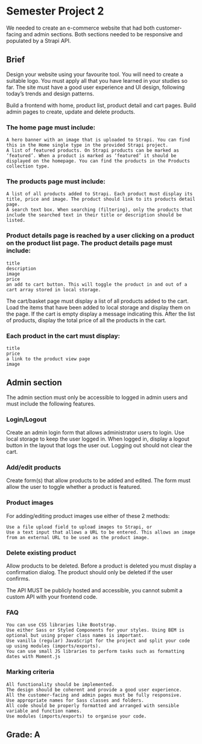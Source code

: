# Semester Project 2

We needed to create an e-commerce website that had both customer-facing and admin sections.
Both sections needed to be responsive and populated by a Strapi API.

## Brief
Design your website using your favourite tool. You will need to create a suitable logo.
You must apply all that you have learned in your studies so far.
The site must have a good user experience and UI design, following today’s trends and design patterns.

Build a frontend with home, product list, product detail and cart pages.
Build admin pages to create, update and delete products.

### The home page must include:

    A hero banner with an image that is uploaded to Strapi. You can find this in the Home single type in the provided Strapi project.
    A list of featured products. On Strapi products can be marked as ‘featured’. When a product is marked as ‘featured’ it should be displayed on the homepage. You can find the products in the Products collection type.

### The products page must include:

    A list of all products added to Strapi. Each product must display its title, price and image. The product should link to its products detail page.
    A search text box. When searching (filtering), only the products that include the searched text in their title or description should be listed.


### Product details page is reached by a user clicking on a product on the product list page. The product details page must include:

    title
    description
    image
    price
    an add to cart button. This will toggle the product in and out of a cart array stored in local storage.

The cart/basket page must display a list of all products added to the cart.
Load the items that have been added to local storage and display them on the page. If the cart is empty display a message indicating this.
After the list of products, display the total price of all the products in the cart.

### Each product in the cart must display:

    title
    price
    a link to the product view page
    image


## Admin section

The admin section must only be accessible to logged in admin users and must include the following features.

### Login/Logout
Create an admin login form that allows administrator users to login. Use local storage to keep the user logged in.
When logged in, display a logout button in the layout that logs the user out. Logging out should not clear the cart.

### Add/edit products
Create form(s) that allow products to be added and edited. The form must allow the user to toggle whether a product is featured.

### Product images
For adding/editing product images use either of these 2 methods:

    Use a file upload field to upload images to Strapi, or
    Use a text input that allows a URL to be entered. This allows an image from an external URL to be used as the product image.

### Delete existing product
Allow products to be deleted. Before a product is deleted you must display a confirmation dialog.
The product should only be deleted if the user confirms.

The API MUST be publicly hosted and accessible, you cannot submit a custom API with your frontend code.

### FAQ

    You can use CSS libraries like Bootstrap.
    Use either Sass or Styled Components for your styles. Using BEM is optional but using proper class names is important.
    Use vanilla (regular) JavaScript for the project and split your code up using modules (imports/exports).
    You can use small JS libraries to perform tasks such as formatting dates with Moment.js

### Marking criteria

    All functionality should be implemented.
    The design should be coherent and provide a good user experience.
    All the customer-facing and admin pages must be fully responsive.
    Use appropriate names for Sass classes and folders.
    All code should be properly formatted and arranged with sensible variable and function names.
    Use modules (imports/exports) to organise your code.

## Grade: A
